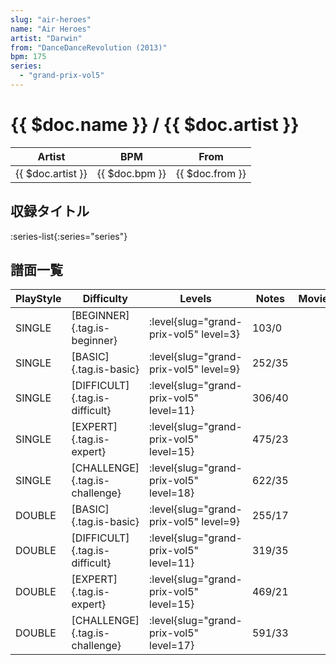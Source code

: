 ```yaml
---
slug: "air-heroes"
name: "Air Heroes"
artist: "Darwin"
from: "DanceDanceRevolution (2013)"
bpm: 175
series:
  - "grand-prix-vol5"
---
```


# {{ $doc.name }} / {{ $doc.artist }}

|Artist|BPM|From|
|------|---|----|
|{{ $doc.artist }}|{{ $doc.bpm }}|{{ $doc.from }}|

## 収録タイトル

:series-list{:series="series"}

## 譜面一覧

|PlayStyle|Difficulty|Levels|Notes|Movie|
|---------|----------|------|-----|-----|
|SINGLE|[BEGINNER]{.tag.is-beginner}|<div class="field is-grouped is-grouped-multiline"> :level{slug="grand-prix-vol5" level=3}</div>|103/0||
|SINGLE|[BASIC]{.tag.is-basic}|<div class="field is-grouped is-grouped-multiline"> :level{slug="grand-prix-vol5" level=9}</div>|252/35||
|SINGLE|[DIFFICULT]{.tag.is-difficult}|<div class="field is-grouped is-grouped-multiline"> :level{slug="grand-prix-vol5" level=11}</div>|306/40||
|SINGLE|[EXPERT]{.tag.is-expert}|<div class="field is-grouped is-grouped-multiline"> :level{slug="grand-prix-vol5" level=15}</div>|475/23||
|SINGLE|[CHALLENGE]{.tag.is-challenge}|<div class="field is-grouped is-grouped-multiline"> :level{slug="grand-prix-vol5" level=18}</div>|622/35||
|DOUBLE|[BASIC]{.tag.is-basic}|<div class="field is-grouped is-grouped-multiline"> :level{slug="grand-prix-vol5" level=9}</div>|255/17||
|DOUBLE|[DIFFICULT]{.tag.is-difficult}|<div class="field is-grouped is-grouped-multiline"> :level{slug="grand-prix-vol5" level=11}</div>|319/35||
|DOUBLE|[EXPERT]{.tag.is-expert}|<div class="field is-grouped is-grouped-multiline"> :level{slug="grand-prix-vol5" level=15}</div>|469/21||
|DOUBLE|[CHALLENGE]{.tag.is-challenge}|<div class="field is-grouped is-grouped-multiline"> :level{slug="grand-prix-vol5" level=17}</div>|591/33||
